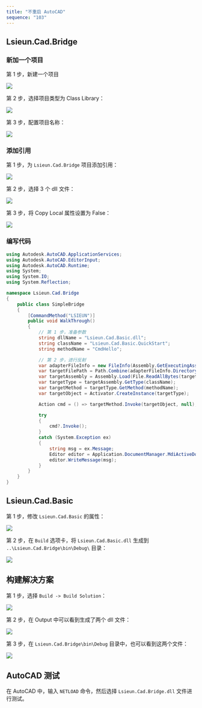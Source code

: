 ```yaml
---
title: "不重启 AutoCAD"
sequence: "103"
---
```


## Lsieun.Cad.Bridge

### 新加一个项目

第 1 步，新建一个项目

![](/assets/images/cad/csharp/quick/dev-022-vs-add-new-project.png)

第 2 步，选择项目类型为 Class Library：

![](/assets/images/cad/csharp/quick/dev-023-add-new-class-library.png)

第 3 步，配置项目名称：

![](/assets/images/cad/csharp/quick/dev-024-configure-project.png)

### 添加引用

第 1 步，为 `Lsieun.Cad.Bridge` 项目添加引用：

![](/assets/images/cad/csharp/quick/dev-025-add-reference.png)

第 2 步，选择 3 个 dll 文件：

![](/assets/images/cad/csharp/quick/dev-026-select-dll.png)

第 3 步，将 Copy Local 属性设置为 False：

![](/assets/images/cad/csharp/quick/dev-027-dll-copy-local-false.png)

### 编写代码

```csharp
using Autodesk.AutoCAD.ApplicationServices;
using Autodesk.AutoCAD.EditorInput;
using Autodesk.AutoCAD.Runtime;
using System;
using System.IO;
using System.Reflection;

namespace Lsieun.Cad.Bridge
{
    public class SimpleBridge
    {
        [CommandMethod("LSIEUN")]
        public void WalkThrough()
        {
            // 第 1 步，准备参数
            string dllName = "Lsieun.Cad.Basic.dll";
            string className = "Lsieun.Cad.Basic.QuickStart";
            string methodName = "CmdHello";

            // 第 2 步，进行反射
            var adapterFileInfo = new FileInfo(Assembly.GetExecutingAssembly().Location);
            var targetFilePath = Path.Combine(adapterFileInfo.DirectoryName, dllName);
            var targetAssembly = Assembly.Load(File.ReadAllBytes(targetFilePath));
            var targetType = targetAssembly.GetType(className);
            var targetMethod = targetType.GetMethod(methodName);
            var targetObject = Activator.CreateInstance(targetType);

            Action cmd = () => targetMethod.Invoke(targetObject, null);

            try
            {
                cmd?.Invoke();
            }
            catch (System.Exception ex)
            {
                string msg = ex.Message;
                Editor editor = Application.DocumentManager.MdiActiveDocument.Editor;
                editor.WriteMessage(msg);
            }
        }
    }
}
```

## Lsieun.Cad.Basic

第 1 步，修改 `Lsieun.Cad.Basic` 的属性：

![](/assets/images/cad/csharp/quick/dev-028-cad-basic-properties.png)

第 2 步，在 `Build` 选项卡，将 `Lsieun.Cad.Basic.dll` 生成到 `..\Lsieun.Cad.Bridge\bin\Debug\` 目录：

![](/assets/images/cad/csharp/quick/dev-029-cad-basic-output-path.png)

## 构建解决方案

第 1 步，选择 `Build -> Build Solution`：

![](/assets/images/cad/csharp/quick/dev-032-build-solution.png)

第 2 步，在 Output 中可以看到生成了两个 dll 文件：

![](/assets/images/cad/csharp/quick/dev-033-output-dll.png)

第 3 步，在 `Lsieun.Cad.Bridge\bin\Debug` 目录中，也可以看到这两个文件：

![](/assets/images/cad/csharp/quick/dev-034-two-dll-libraries.png)

## AutoCAD 测试

在 AutoCAD 中，输入 `NETLOAD` 命令，然后选择 `Lsieun.Cad.Bridge.dll` 文件进行测试。

